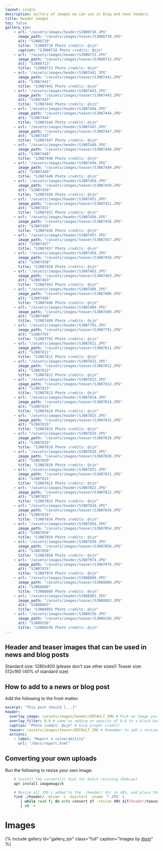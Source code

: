 ```yaml
---
layout: single
description: Gallery of images we can use in blog and news headers
title: Header images
toc: false
gallery_sjn:
    - url: "/assets/images/header/SJN00710.JPG"
      image_path: "/assets/images/teaser/SJN00710.JPG"
      alt: "SJN00710"
      title: "SJN00710 Photo credits: @sjn"
      caption: "SJN00710 Photo credits: @sjn"
    - url: "/assets/images/header/SJN00713.JPG"
      image_path: "/assets/images/teaser/SJN00713.JPG"
      alt: "SJN00713"
      title: "SJN00713 Photo credits: @sjn"
    - url: "/assets/images/header/SJN07441.JPG"
      image_path: "/assets/images/teaser/SJN07441.JPG"
      alt: "SJN07441"
      title: "SJN07441 Photo credits: @sjn"
    - url: "/assets/images/header/SJN07443.JPG"
      image_path: "/assets/images/teaser/SJN07443.JPG"
      alt: "SJN07443"
      title: "SJN07443 Photo credits: @sjn"
    - url: "/assets/images/header/SJN07444.JPG"
      image_path: "/assets/images/teaser/SJN07444.JPG"
      alt: "SJN07444"
      title: "SJN07444 Photo credits: @sjn"
    - url: "/assets/images/header/SJN07447.JPG"
      image_path: "/assets/images/teaser/SJN07447.JPG"
      alt: "SJN07447"
      title: "SJN07447 Photo credits: @sjn"
    - url: "/assets/images/header/SJN07448.JPG"
      image_path: "/assets/images/teaser/SJN07448.JPG"
      alt: "SJN07448"
      title: "SJN07448 Photo credits: @sjn"
    - url: "/assets/images/header/SJN07449.JPG"
      image_path: "/assets/images/teaser/SJN07449.JPG"
      alt: "SJN07449"
      title: "SJN07449 Photo credits: @sjn"
    - url: "/assets/images/header/SJN07450.JPG"
      image_path: "/assets/images/teaser/SJN07450.JPG"
      alt: "SJN07450"
      title: "SJN07450 Photo credits: @sjn"
    - url: "/assets/images/header/SJN07451.JPG"
      image_path: "/assets/images/teaser/SJN07451.JPG"
      alt: "SJN07451"
      title: "SJN07451 Photo credits: @sjn"
    - url: "/assets/images/header/SJN07456.JPG"
      image_path: "/assets/images/teaser/SJN07456.JPG"
      alt: "SJN07456"
      title: "SJN07456 Photo credits: @sjn"
    - url: "/assets/images/header/SJN07457.JPG"
      image_path: "/assets/images/teaser/SJN07457.JPG"
      alt: "SJN07457"
      title: "SJN07457 Photo credits: @sjn"
    - url: "/assets/images/header/SJN07458.JPG"
      image_path: "/assets/images/teaser/SJN07458.JPG"
      alt: "SJN07458"
      title: "SJN07458 Photo credits: @sjn"
    - url: "/assets/images/header/SJN07463.JPG"
      image_path: "/assets/images/teaser/SJN07463.JPG"
      alt: "SJN07463"
      title: "SJN07463 Photo credits: @sjn"
    - url: "/assets/images/header/SJN07486.JPG"
      image_path: "/assets/images/teaser/SJN07486.JPG"
      alt: "SJN07486"
      title: "SJN07486 Photo credits: @sjn"
    - url: "/assets/images/header/SJN07489.JPG"
      image_path: "/assets/images/teaser/SJN07489.JPG"
      alt: "SJN07489"
      title: "SJN07489 Photo credits: @sjn"
    - url: "/assets/images/header/SJN07791.JPG"
      image_path: "/assets/images/teaser/SJN07791.JPG"
      alt: "SJN07791"
      title: "SJN07791 Photo credits: @sjn"
    - url: "/assets/images/header/SJN07811.JPG"
      image_path: "/assets/images/teaser/SJN07811.JPG"
      alt: "SJN07811"
      title: "SJN07811 Photo credits: @sjn"
    - url: "/assets/images/header/SJN07812.JPG"
      image_path: "/assets/images/teaser/SJN07812.JPG"
      alt: "SJN07812"
      title: "SJN07812 Photo credits: @sjn"
    - url: "/assets/images/header/SJN07813.JPG"
      image_path: "/assets/images/teaser/SJN07813.JPG"
      alt: "SJN07813"
      title: "SJN07813 Photo credits: @sjn"
    - url: "/assets/images/header/SJN07814.JPG"
      image_path: "/assets/images/teaser/SJN07814.JPG"
      alt: "SJN07814"
      title: "SJN07814 Photo credits: @sjn"
    - url: "/assets/images/header/SJN07815.JPG"
      image_path: "/assets/images/teaser/SJN07815.JPG"
      alt: "SJN07815"
      title: "SJN07815 Photo credits: @sjn"
    - url: "/assets/images/header/SJN07819.JPG"
      image_path: "/assets/images/teaser/SJN07819.JPG"
      alt: "SJN07819"
      title: "SJN07819 Photo credits: @sjn"
    - url: "/assets/images/header/SJN07820.JPG"
      image_path: "/assets/images/teaser/SJN07820.JPG"
      alt: "SJN07820"
      title: "SJN07820 Photo credits: @sjn"
    - url: "/assets/images/header/SJN07821.JPG"
      image_path: "/assets/images/teaser/SJN07821.JPG"
      alt: "SJN07821"
      title: "SJN07821 Photo credits: @sjn"
    - url: "/assets/images/header/SJN07822.JPG"
      image_path: "/assets/images/teaser/SJN07822.JPG"
      alt: "SJN07822"
      title: "SJN07822 Photo credits: @sjn"
    - url: "/assets/images/header/SJN07834.JPG"
      image_path: "/assets/images/teaser/SJN07834.JPG"
      alt: "SJN07834"
      title: "SJN07834 Photo credits: @sjn"
    - url: "/assets/images/header/SJN07854.JPG"
      image_path: "/assets/images/teaser/SJN07854.JPG"
      alt: "SJN07854"
      title: "SJN07854 Photo credits: @sjn"
    - url: "/assets/images/header/SJN07858.JPG"
      image_path: "/assets/images/teaser/SJN07858.JPG"
      alt: "SJN07858"
      title: "SJN07858 Photo credits: @sjn"
    - url: "/assets/images/header/SJN07974.JPG"
      image_path: "/assets/images/teaser/SJN07974.JPG"
      alt: "SJN07974"
      title: "SJN07974 Photo credits: @sjn"
    - url: "/assets/images/header/SJN08080.JPG"
      image_path: "/assets/images/teaser/SJN08080.JPG"
      alt: "SJN08080"
      title: "SJN08080 Photo credits: @sjn"
    - url: "/assets/images/header/SJN08083.JPG"
      image_path: "/assets/images/teaser/SJN08083.JPG"
      alt: "SJN08083"
      title: "SJN08083 Photo credits: @sjn"
    - url: "/assets/images/header/SJN09156.JPG"
      image_path: "/assets/images/teaser/SJN09156.JPG"
      alt: "SJN09156"
      title: "SJN09156 Photo credits: @sjn"
---
```


## Header and teaser images that can be used in news and blog posts

Standard size: 1280x400 (please don't use other sizes!)
Teaser size: 512x160    (40% of standard size)


## How to add to a news or blog post

Add the following to the front matter:

```yaml
excerpt: "This post should [...]"
header:
  overlay_image: /assets/images/header/DEFAULT.IMG # Pick an image you like, or upload your own
  overlay_filter: 0.6 # same as adding an opacity of 0.6 to a black background
  caption: "Photo credit: @sjn" # Give proper credit!
  teaser: /assets/images/teaser/DEFAULT.IMG # Remember to add a resized image if you uploaded your own
  actions:
    - label: "Report a vulnerability"
      url: "/docs/report.html"
```

## Converting your own uploads

Run the following to resize your own image:

```bash
    # Install the convert(1) tool for batch resizing (Debian)
    apt install imagemagick

    # Resize all JPG's added to the ./header/ dir to 40%, and place them in ./teaser/
    find ./header/ -mtime -1 -daystart -iname '*.JPG' \
       | while read f; do echo convert $f -resize 40% ${f/header/teaser}\; ; done \
       | sh -x
```

# Images

{% include gallery id="gallery_sjn" class="full" caption="Images by [@sjn](https://github.com/sjn)" %}
